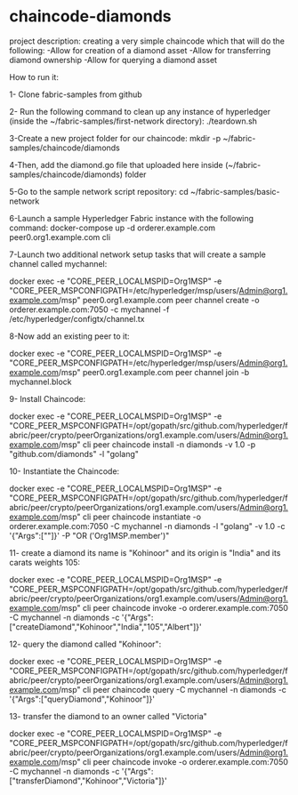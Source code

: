 # chaincode-diamonds
project description:
    creating a very simple chaincode which that will do the following:
            -Allow for creation of a diamond asset
            -Allow for transferring diamond ownership
            -Allow for querying a diamond asset

How to run it:

1- Clone fabric-samples from github

2- Run the following command to clean up any instance of hyperledger (inside the ~/fabric-samples/first-network directory):
 ./teardown.sh

3-Create a new project folder for our chaincode:
mkdir -p ~/fabric-samples/chaincode/diamonds

4-Then, add the diamond.go file that uploaded here inside (~/fabric-samples/chaincode/diamonds) folder

5-Go to the sample network script repository:
cd ~/fabric-samples/basic-network

6-Launch a sample Hyperledger Fabric instance with the following command:
docker-compose up -d orderer.example.com peer0.org1.example.com cli

7-Launch two additional network setup tasks that will create a sample channel called mychannel:

docker exec -e "CORE_PEER_LOCALMSPID=Org1MSP" -e "CORE_PEER_MSPCONFIGPATH=/etc/hyperledger/msp/users/Admin@org1.example.com/msp" peer0.org1.example.com peer channel create -o orderer.example.com:7050 -c mychannel -f /etc/hyperledger/configtx/channel.tx

8-Now add an existing peer to it:

docker exec -e "CORE_PEER_LOCALMSPID=Org1MSP" -e "CORE_PEER_MSPCONFIGPATH=/etc/hyperledger/msp/users/Admin@org1.example.com/msp" peer0.org1.example.com peer channel join -b mychannel.block

9- Install Chaincode:

docker exec -e "CORE_PEER_LOCALMSPID=Org1MSP" -e "CORE_PEER_MSPCONFIGPATH=/opt/gopath/src/github.com/hyperledger/fabric/peer/crypto/peerOrganizations/org1.example.com/users/Admin@org1.example.com/msp" cli peer chaincode install -n diamonds -v 1.0 -p "github.com/diamonds" -l "golang"

10- Instantiate the Chaincode:

docker exec -e "CORE_PEER_LOCALMSPID=Org1MSP" -e "CORE_PEER_MSPCONFIGPATH=/opt/gopath/src/github.com/hyperledger/fabric/peer/crypto/peerOrganizations/org1.example.com/users/Admin@org1.example.com/msp" cli peer chaincode instantiate -o orderer.example.com:7050 -C mychannel -n diamonds -l "golang" -v 1.0 -c '{"Args":[""]}' -P "OR ('Org1MSP.member')"

11- create a diamond its name is "Kohinoor" and its origin is "India" and its carats weights 105:

docker exec -e "CORE_PEER_LOCALMSPID=Org1MSP" -e "CORE_PEER_MSPCONFIGPATH=/opt/gopath/src/github.com/hyperledger/fabric/peer/crypto/peerOrganizations/org1.example.com/users/Admin@org1.example.com/msp" cli peer chaincode invoke -o orderer.example.com:7050 -C mychannel -n diamonds -c '{"Args":["createDiamond","Kohinoor","India","105","Albert"]}'


12- query the diamond called "Kohinoor":

docker exec -e "CORE_PEER_LOCALMSPID=Org1MSP" -e "CORE_PEER_MSPCONFIGPATH=/opt/gopath/src/github.com/hyperledger/fabric/peer/crypto/peerOrganizations/org1.example.com/users/Admin@org1.example.com/msp" cli peer chaincode query -C mychannel -n diamonds -c '{"Args":["queryDiamond","Kohinoor"]}'

13- transfer the diamond to an owner called "Victoria"

docker exec -e "CORE_PEER_LOCALMSPID=Org1MSP" -e "CORE_PEER_MSPCONFIGPATH=/opt/gopath/src/github.com/hyperledger/fabric/peer/crypto/peerOrganizations/org1.example.com/users/Admin@org1.example.com/msp" cli peer chaincode invoke -o orderer.example.com:7050 -C mychannel -n diamonds -c '{"Args":["transferDiamond","Kohinoor","Victoria"]}'
